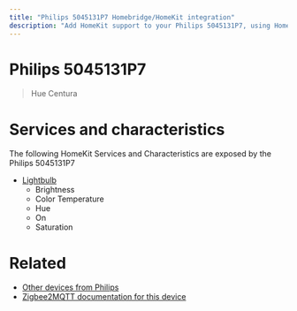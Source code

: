 ```yaml
---
title: "Philips 5045131P7 Homebridge/HomeKit integration"
description: "Add HomeKit support to your Philips 5045131P7, using Homebridge, Zigbee2MQTT and homebridge-z2m."
---
```

<!---
This file has been GENERATED using src/docgen/docgen.ts
DO NOT EDIT THIS FILE MANUALLY!
-->
# Philips 5045131P7
> Hue Centura


# Services and characteristics
The following HomeKit Services and Characteristics are exposed by
the Philips 5045131P7

* [Lightbulb](../../light.md)
  * Brightness
  * Color Temperature
  * Hue
  * On
  * Saturation


# Related
* [Other devices from Philips](../index.md#philips)
* [Zigbee2MQTT documentation for this device](https://www.zigbee2mqtt.io/devices/5045131P7.html)